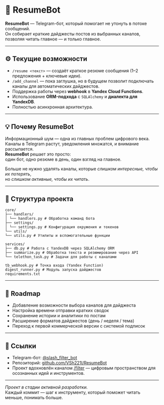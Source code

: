 # 🤖 ResumeBot

**ResumeBot** — Telegram-бот, который помогает не утонуть в потоке сообщений.  
Он собирает краткие дайджесты постов из выбранных каналов, позволяя читать главное — и только главное.

---

## ⚙️ Текущие возможности

- `/resume <текст>` — создаёт краткое резюме сообщения (1–2 предложения + ключевые идеи).  
- `/add_channel` — пока заглушка, но в будущем позволит подключать каналы для автоматических дайджестов.  
- Поддержка работы через **webhook** в **Yandex Cloud Functions**.  
- Использование **ORM-подхода** с `SQLAlchemy` и **диалекта для YandexDB**.  
- Полностью асинхронная архитектура.

---

## 💡 Почему ResumeBot

Информационный шум — одна из главных проблем цифрового века.  
Каналы в Telegram растут, уведомления множатся, и внимание рассыпается.  
**ResumeBot** решает это просто:  
один бот, одно резюме в день, один взгляд на главное.  

Больше не нужно удалять каналы, которые *слишком интересные, чтобы их потерять*,  
но *слишком активные, чтобы их читать*.

---

## 🧩 Структура проекта
```
core/
├── handlers/
│ └── handlers.py # Обработка команд бота
├── settings/
│ └── settings.py # Конфигурация окружения и токенов
└── utils/
└── utils.py # Утилиты и вспомогательные функции

services/
├── db.py # Работа с YandexDB через SQLAlchemy ORM
├── summarize.py # Обработка текста и резюмирование через API
└── telethon_task.py # Задачи для работы с каналами

tb_webhook.py # Точка входа (Yandex Function)
digest_runner.py # Модуль запуска дайджестов
requirements.txt
```

---

## 🚀 Roadmap

- Добавление возможности выбора каналов для дайджеста  
- Настройка времени отправки кратких сводок  
- Сохранение истории и аналитики по постам  
- Расширение форматов дайджестов (день / неделя / тема)  
- Переход к первой коммерческой версии с системой подписок  

---

## 🔗 Ссылки

- Telegram-бот: [@slash_filter_bot](https://t.me/slash_filter_bot)  
- Репозиторий: [github.com/VSh221l/ResumeBot](https://github.com/VSh221l/ResumeBot)  
- Проект вдохновлён каналом [/filter](https://t.me/filterstream) — цифровым пространством для осознанных идей и инструментов.

---

_Проект в стадии активной разработки._  
Каждый коммит — шаг к инструменту, который поможет читать меньше, понимать больше.
